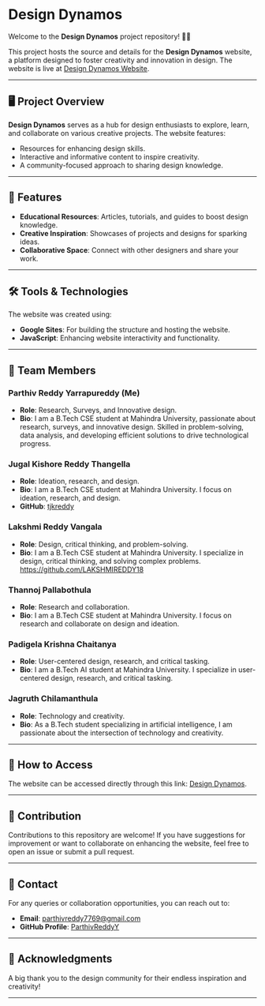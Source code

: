 # Design Dynamos  

Welcome to the **Design Dynamos** project repository! 🎨✨  

This project hosts the source and details for the **Design Dynamos** website, a platform designed to foster creativity and innovation in design. The website is live at [Design Dynamos Website](https://sites.google.com/view/design-dynamos/home?authuser=0).  

---

## 🖥️ Project Overview  

**Design Dynamos** serves as a hub for design enthusiasts to explore, learn, and collaborate on various creative projects. The website features:  
- Resources for enhancing design skills.  
- Interactive and informative content to inspire creativity.  
- A community-focused approach to sharing design knowledge.  

---

## 🚀 Features  

- **Educational Resources**: Articles, tutorials, and guides to boost design knowledge.  
- **Creative Inspiration**: Showcases of projects and designs for sparking ideas.  
- **Collaborative Space**: Connect with other designers and share your work.  

---

## 🛠️ Tools & Technologies  

The website was created using:  
- **Google Sites**: For building the structure and hosting the website.  
- **JavaScript**: Enhancing website interactivity and functionality.  

---

## 👥 Team Members  

### Parthiv Reddy Yarrapureddy  (Me)  
- **Role**: Research, Surveys, and Innovative design.  
- **Bio**: I am a B.Tech CSE student at Mahindra University, passionate about research, surveys, and innovative design. Skilled in problem-solving, data analysis, and developing efficient solutions to drive technological progress.  

### Jugal Kishore Reddy Thangella  
- **Role**: Ideation, research, and design.  
- **Bio**: I am a B.Tech CSE student at Mahindra University. I focus on ideation, research, and design.  
- **GitHub**: [tjkreddy](https://github.com/tjkreddy)

### Lakshmi Reddy Vangala  
- **Role**: Design, critical thinking, and problem-solving.  
- **Bio**: I am a B.Tech CSE student at Mahindra University. I specialize in design, critical thinking, and solving complex problems.
 https://github.com/LAKSHMIREDDY18  

### Thannoj Pallabothula  
- **Role**: Research and collaboration.  
- **Bio**: I am a B.Tech CSE student at Mahindra University. I focus on research and collaborate on design and ideation.  

### Padigela Krishna Chaitanya  
- **Role**: User-centered design, research, and critical tasking.  
- **Bio**: I am a B.Tech AI student at Mahindra University. I specialize in user-centered design, research, and critical tasking.  

### Jagruth Chilamanthula  
- **Role**: Technology and creativity.  
- **Bio**: As a B.Tech student specializing in artificial intelligence, I am passionate about the intersection of technology and creativity.  

---

## 📄 How to Access  

The website can be accessed directly through this link: [Design Dynamos](https://sites.google.com/view/design-dynamos/home?authuser=0).  

---

## 🤝 Contribution  

Contributions to this repository are welcome! If you have suggestions for improvement or want to collaborate on enhancing the website, feel free to open an issue or submit a pull request.  

---

## 📧 Contact  

For any queries or collaboration opportunities, you can reach out to:  
- **Email**: [parthivreddy7769@gmail.com](mailto:parthivreddy7769@gmail.com)  
- **GitHub Profile**: [ParthivReddyY](https://github.com/ParthivReddyY)  

---

## 🌟 Acknowledgments  

A big thank you to the design community for their endless inspiration and creativity!  

---  
